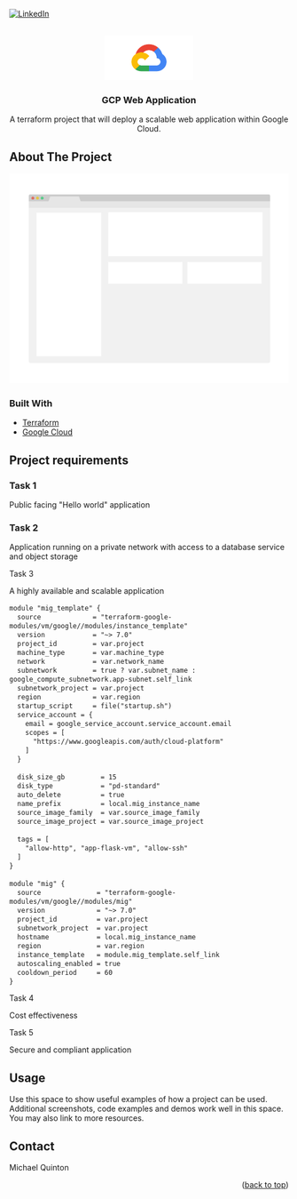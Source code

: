 <div id="top"></div>

[![LinkedIn][linkedin-shield]][linkedin-url]

<!-- PROJECT LOGO -->
<br />
<div align="center">
  <a href="https://github.com/github_username/repo_name">
    <img src="images/gcp.png" alt="Logo" width="160" height="80">
  </a>

<h3 align="center">GCP Web Application</h3>

  <p align="center">
    A terraform project that will deploy a scalable web application within Google Cloud.
  </p>
</div>

## About The Project

[![Product Name Screen Shot][product-screenshot]](https://example.com)

### Built With

* [Terraform](https://www.terraform.io/)
* [Google Cloud](https://cloud.google.com/)

## Project requirements

### Task 1

Public facing "Hello world" application

### Task 2

Application running on a private network with access to a database service and object storage

Task 3

A highly available and scalable application

```hcl
module "mig_template" {
  source             = "terraform-google-modules/vm/google//modules/instance_template"
  version            = "~> 7.0"
  project_id         = var.project
  machine_type       = var.machine_type
  network            = var.network_name
  subnetwork         = true ? var.subnet_name : google_compute_subnetwork.app-subnet.self_link
  subnetwork_project = var.project
  region             = var.region
  startup_script     = file("startup.sh")
  service_account = {
    email = google_service_account.service_account.email
    scopes = [
      "https://www.googleapis.com/auth/cloud-platform"
    ]
  }

  disk_size_gb         = 15
  disk_type            = "pd-standard"
  auto_delete          = true
  name_prefix          = local.mig_instance_name
  source_image_family  = var.source_image_family
  source_image_project = var.source_image_project

  tags = [
    "allow-http", "app-flask-vm", "allow-ssh"
  ]
}

module "mig" {
  source              = "terraform-google-modules/vm/google//modules/mig"
  version             = "~> 7.0"
  project_id          = var.project
  subnetwork_project  = var.project
  hostname            = local.mig_instance_name
  region              = var.region
  instance_template   = module.mig_template.self_link
  autoscaling_enabled = true
  cooldown_period     = 60
}
```

Task 4

Cost effectiveness

Task 5

Secure and compliant application

## Usage

Use this space to show useful examples of how a project can be used. Additional screenshots, code examples and demos work well in this space. You may also link to more resources.

## Contact

Michael Quinton

<p align="right">(<a href="#top">back to top</a>)</p>

<!-- MARKDOWN LINKS & IMAGES -->
<!-- https://www.markdownguide.org/basic-syntax/#reference-style-links -->
[linkedin-shield]: https://img.shields.io/badge/-LinkedIn-black.svg?style=for-the-badge&logo=linkedin&colorB=555
[linkedin-url]: https://linkedin.com/in/mikepquinton
[product-screenshot]: images/screenshot.png




<!--
### Prerequisites

This is an example of how to list things you need to use the software and how to install them.
* npm
  ```sh
  npm install npm@latest -g
  ```

### Installation

1. Get a free API Key at [https://example.com](https://example.com)
2. Clone the repo
   ```sh
   git clone https://github.com/github_username/repo_name.git
   ```
3. Install NPM packages
   ```sh
   npm install
   ```
4. Enter your API in `config.js`
   ```js
   const API_KEY = 'ENTER YOUR API';
   ```
-->
